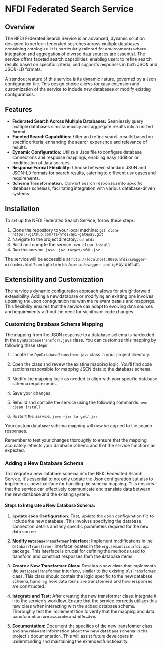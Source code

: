 # NFDI Federated Search Service

## Overview

The NFDI Federated Search Service is an advanced, dynamic solution designed to perform federated searches across multiple databases containing ontologies. It is particularly tailored for environments where integration and aggregation of diverse data sources are essential. The service offers faceted search capabilities, enabling users to refine search results based on specific criteria, and supports responses in both JSON and JSON-LD formats.

A standout feature of this service is its dynamic nature, governed by a Json configuration file. This design choice allows for easy extension and customization of the service to include new databases or modify existing configurations.

## Features

- **Federated Search Across Multiple Databases:** Seamlessly query multiple databases simultaneously and aggregate results into a unified format.
- **Faceted Search Capabilities:** Filter and refine search results based on specific criteria, enhancing the search experience and relevance of results.
- **Dynamic Configuration:** Utilize a Json file to configure database connections and response mappings, enabling easy addition or modification of data sources.
- **Response Format Flexibility:** Choose between standard JSON and JSON-LD formats for search results, catering to different use cases and requirements.
- **Schema Transformation:** Convert search responses into specific database schemas, facilitating integration with various database-driven systems.

## Installation

To set up the NFDI Federated Search Service, follow these steps:

1. Clone the repository to your local machine:
   `git clone https://github.com/ts4nfdi/api-gateway.git`
2. Navigate to the project directory:
   `cd nfdi`
3. Build and compile the service:
   `mvn clean install`
4. Run the service:
   `java -jar target/nfdi.jar`

The service will be accessible at `http://localhost:8080/nfdi/swagger-ui/index.html?configUrl=/nfdi/openai/swagger-config#` by default.

## Extensibility and Customization

The service's dynamic configuration approach allows for straightforward extensibility. Adding a new database or modifying an existing one involves updating the Json configuration file with the relevant details and mappings. This flexibility ensures that the service can adapt to evolving data sources and requirements without the need for significant code changes.

### Customizing Database Schema Mapping

The mapping from the JSON response to a database schema is hardcoded in the `DynDatabaseTransform.java` class. You can customize this mapping by following these steps:

1. Locate the `DynDatabaseTransform.java` class in your project directory.

2. Open the class and review the existing mapping logic. You'll find code sections responsible for mapping JSON data to the database schema.

3. Modify the mapping logic as needed to align with your specific database schema requirements.

4. Save your changes.

5. Rebuild and compile the service using the following commands:
   `mvn clean install`

6. Restart the service:
   `java -jar target/.jar`

Your custom database schema mapping will now be applied to the search responses.

Remember to test your changes thoroughly to ensure that the mapping accurately reflects your database schema and that the service functions as expected.

### Adding a New Database Schema

To integrate a new database schema into the NFDI Federated Search Service, it's essential to not only update the Json configuration but also to implement a new interface for handling the schema mapping. This ensures that the service can effectively communicate and translate data between the new database and the existing system.

#### Steps to Integrate a New Database Schema:

1. **Update Json Configuration:** First, update the Json configuration file to include the new database. This involves specifying the database connection details and any specific parameters required for the new data source.

2. **Modify `DatabaseTransformer` Interface:** Implement modifications in the `DatabaseTransformer` interface located in the `org.semantics.nfdi.api` package. This interface is crucial for defining the methods used to transform and construct responses from the database items. 

3. **Create a New Transformer Class:** Develop a new class that implements the `DatabaseTransformer` interface, similar to the existing `OlsTransformer` class. This class should contain the logic specific to the new database schema, handling how data items are transformed and how responses are constructed.

4. **Integrate and Test:** After creating the new transformer class, integrate it into the service's workflow. Ensure that the service correctly utilizes this new class when interacting with the added database schema. Thoroughly test the implementation to verify that the mapping and data transformation are accurate and effective.

5. **Documentation:** Document the specifics of the new transformer class and any relevant information about the new database schema in the project's documentation. This will assist future developers in understanding and maintaining the extended functionality.
